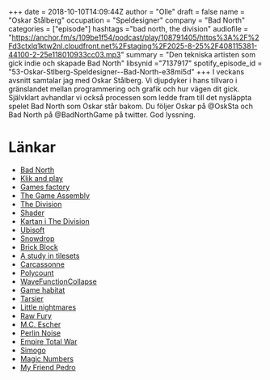 +++
date = 2018-10-10T14:09:44Z
author = "Olle"
draft = false
name = "Oskar Stålberg"
occupation = "Speldesigner"
company = "Bad North"
categories = ["episode"]
hashtags ="bad north, the division"
audiofile = "https://anchor.fm/s/109be1f54/podcast/play/108791405/https%3A%2F%2Fd3ctxlq1ktw2nl.cloudfront.net%2Fstaging%2F2025-8-25%2F408115381-44100-2-25e118010933cc03.mp3"
summary = "Den tekniska artisten som gick indie och skapade Bad North"
libsynid ="7137917"
spotify_episode_id = "53-Oskar-Stlberg-Speldesigner--Bad-North-e38mi5d"
+++
I veckans avsnitt samtalar jag med Oskar Stålberg. Vi djupdyker i hans tillvaro i gränslandet mellan programmering och grafik och hur vägen dit gick. Självklart avhandlar vi också processen som ledde fram till det nysläppta spelet Bad North som Oskar står bakom. Du följer Oskar på @OskSta och Bad North på @BadNorthGame på twitter. God lyssning.
# Länkar
* [Bad North](https://www.badnorth.com/)
* [Klik and play](https://en.wikipedia.org/wiki/Clickteam)
* [Games factory](https://www.clickteam.com/the-games-factory-2)
* [The Game Assembly](https://www.thegameassembly.com/)
* [The Division](https://www.youtube.com/watch?v=yPq_NVi-TC4)
* [Shader](https://en.wikipedia.org/wiki/Shader)
* [Kartan i The Division](https://www.youtube.com/watch?v=br0XLa9A77s)
* [Ubisoft](https://www.ubisoft.com/en-us/)
* [Snowdrop](https://en.wikipedia.org/wiki/Snowdrop_(game_engine))
* [Brick Block](http://oskarstalberg.com/game/house/index.html)
* [A study in tilesets](http://oskarstalberg.com/game/planet/planet.html)
* [Carcassonne](https://en.wikipedia.org/wiki/Carcassonne_(board_game))
* [Polycount](https://polycount.com/)
* [WaveFunctionCollapse](https://github.com/mxgmn/WaveFunctionCollapse)
* [Game habitat](http://www.gamehabitat.se/)
* [Tarsier](https://tarsier.se/)
* [Little nightmares](https://www.youtube.com/watch?v=aOadxZBsPiA)
* [Raw Fury](https://rawfury.com/)
* [M.C. Escher](https://en.wikipedia.org/wiki/M._C._Escher)
* [Perlin Noise](https://en.wikipedia.org/wiki/Perlin_noise)
* [Empire Total War](https://www.youtube.com/watch?v=bOcw6tGegn8)
* [Simogo](http://simogo.com/)
* [Magic Numbers](https://en.wikipedia.org/wiki/Magic_number_(programming))
* [My Friend Pedro](https://www.youtube.com/watch?v=zaPBAKg3VT4)
